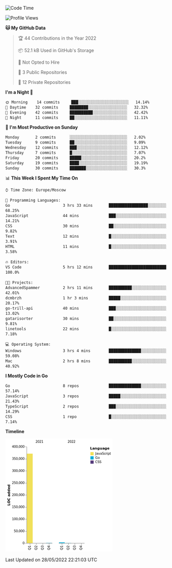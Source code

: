 <!--START_SECTION:waka-->
![Code Time](http://img.shields.io/badge/Code%20Time-318%20hrs%2012%20mins-blue)

![Profile Views](http://img.shields.io/badge/Profile%20Views-0-blue)

**🐱 My GitHub Data** 

> 🏆 44 Contributions in the Year 2022
 > 
> 📦 52.1 kB Used in GitHub's Storage 
 > 
> 🚫 Not Opted to Hire
 > 
> 📜 3 Public Repositories 
 > 
> 🔑 12 Private Repositories  
 > 
**I'm a Night 🦉** 

```text
🌞 Morning    14 commits     ███░░░░░░░░░░░░░░░░░░░░░░   14.14% 
🌆 Daytime    32 commits     ████████░░░░░░░░░░░░░░░░░   32.32% 
🌃 Evening    42 commits     ██████████░░░░░░░░░░░░░░░   42.42% 
🌙 Night      11 commits     ██░░░░░░░░░░░░░░░░░░░░░░░   11.11%

```
📅 **I'm Most Productive on Sunday** 

```text
Monday       2 commits      ░░░░░░░░░░░░░░░░░░░░░░░░░   2.02% 
Tuesday      9 commits      ██░░░░░░░░░░░░░░░░░░░░░░░   9.09% 
Wednesday    12 commits     ███░░░░░░░░░░░░░░░░░░░░░░   12.12% 
Thursday     7 commits      █░░░░░░░░░░░░░░░░░░░░░░░░   7.07% 
Friday       20 commits     █████░░░░░░░░░░░░░░░░░░░░   20.2% 
Saturday     19 commits     ████░░░░░░░░░░░░░░░░░░░░░   19.19% 
Sunday       30 commits     ███████░░░░░░░░░░░░░░░░░░   30.3%

```


📊 **This Week I Spent My Time On** 

```text
⌚︎ Time Zone: Europe/Moscow

💬 Programming Languages: 
Go                       3 hrs 33 mins       █████████████████░░░░░░░░   68.25% 
JavaScript               44 mins             ███░░░░░░░░░░░░░░░░░░░░░░   14.21% 
CSS                      30 mins             ██░░░░░░░░░░░░░░░░░░░░░░░   9.82% 
Text                     12 mins             █░░░░░░░░░░░░░░░░░░░░░░░░   3.91% 
HTML                     11 mins             █░░░░░░░░░░░░░░░░░░░░░░░░   3.58%

🔥 Editors: 
VS Code                  5 hrs 12 mins       █████████████████████████   100.0%

🐱‍💻 Projects: 
AdvancedSpammer          2 hrs 11 mins       ██████████░░░░░░░░░░░░░░░   42.01% 
dcmbrzh                  1 hr 3 mins         █████░░░░░░░░░░░░░░░░░░░░   20.17% 
go-trill-api             40 mins             ███░░░░░░░░░░░░░░░░░░░░░░   13.02% 
gatarisorter             30 mins             ██░░░░░░░░░░░░░░░░░░░░░░░   9.81% 
linetools                22 mins             █░░░░░░░░░░░░░░░░░░░░░░░░   7.18%

💻 Operating System: 
Windows                  3 hrs 4 mins        ██████████████░░░░░░░░░░░   59.08% 
Mac                      2 hrs 8 mins        ██████████░░░░░░░░░░░░░░░   40.92%

```

**I Mostly Code in Go** 

```text
Go                       8 repos             ██████████████░░░░░░░░░░░   57.14% 
JavaScript               3 repos             █████░░░░░░░░░░░░░░░░░░░░   21.43% 
TypeScript               2 repos             ███░░░░░░░░░░░░░░░░░░░░░░   14.29% 
CSS                      1 repo              █░░░░░░░░░░░░░░░░░░░░░░░░   7.14%

```


**Timeline**

![Chart not found](https://raw.githubusercontent.com/jeezft/jeezft/main/charts/bar_graph.png) 


 Last Updated on 28/05/2022 22:21:03 UTC
<!--END_SECTION:waka-->
